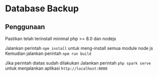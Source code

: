 # Database Backup

## Penggunaan

Pastikan telah terinstall minimal php >= 8.0 dan nodejs

Jalankan perintah `npm install` untuk meng-install semua module node js
Kemudian jalankan perintah `npm run build`

Jika perintah diatas sudah dilakukan
Jalankan perintah `php spark serve` untuk menjalankan aplikasi `http://localhost:8080`

